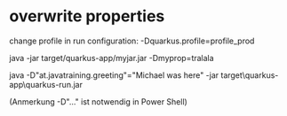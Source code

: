 # overwrite properties
change profile in run configuration: -Dquarkus.profile=profile_prod

java -jar target/quarkus-app/myjar.jar -Dmyprop=tralala

java -D"at.javatraining.greeting"="Michael was here" -jar target\quarkus-app\quarkus-run.jar

(Anmerkung -D"..." ist notwendig in Power Shell)